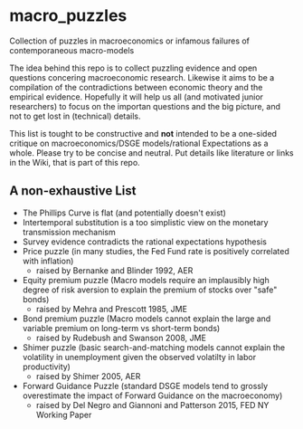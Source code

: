 # macro_puzzles
Collection of puzzles in macroeconomics or infamous failures of contemporaneous macro-models

The idea behind this repo is to collect puzzling evidence and open questions concering macroeconomic research. Likewise it aims to be a compilation of the contradictions between economic theory and the empirical evidence. Hopefully it will help us all (and motivated junior researchers) to focus on the importan questions and the big picture, and not to get lost in (technical) details. 

This list is tought to be constructive and **not** intended to be a one-sided critique on macroeconomics/DSGE models/rational Expectations as a whole. Please try to be concise and neutral. Put details like literature or links in the Wiki, that is part of this repo.

A non-exhaustive List
------
* The Phillips Curve is flat (and potentially doesn't exist)
* Intertemporal substitution is a too simplistic view on the monetary transmission mechanism
* Survey evidence contradicts the rational expectations hypothesis
* Price puzzle (in many studies, the Fed Fund rate is positively correlated with inflation)
	* raised by Bernanke and Blinder 1992, AER
* Equity premium puzzle (Macro models require an implausibly high degree of risk aversion to explain the premium of stocks over "safe" bonds)
	* raised by Mehra and Prescott 1985, JME
* Bond premium puzzle (Macro models cannot explain the large and variable premium on long-term vs short-term bonds)
	* raised by Rudebush and Swanson 2008, JME
* Shimer puzzle (basic search-and-matching models cannot explain the volatility in unemployment given the observed volatilty in labor productivity)
	* raised by Shimer 2005, AER
* Forward Guidance Puzzle (standard DSGE models tend to grossly overestimate the impact of Forward Guidance on the macroeconomy)
	* raised by Del Negro and Giannoni and Patterson 2015, FED NY Working Paper

